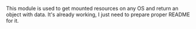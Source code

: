 This module is used to get mounted resources on any OS and return an object with data.
It's already working, I just need to prepare proper README for it.
